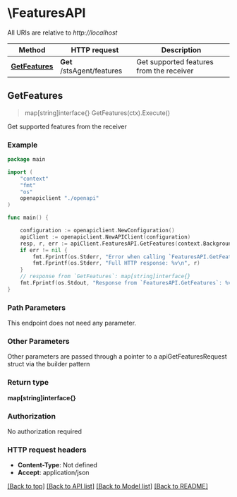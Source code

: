 # \FeaturesAPI

All URIs are relative to *http://localhost*

Method | HTTP request | Description
------------- | ------------- | -------------
[**GetFeatures**](FeaturesAPI.md#GetFeatures) | **Get** /stsAgent/features | Get supported features from the receiver



## GetFeatures

> map[string]interface{} GetFeatures(ctx).Execute()

Get supported features from the receiver



### Example

```go
package main

import (
    "context"
    "fmt"
    "os"
    openapiclient "./openapi"
)

func main() {

    configuration := openapiclient.NewConfiguration()
    apiClient := openapiclient.NewAPIClient(configuration)
    resp, r, err := apiClient.FeaturesAPI.GetFeatures(context.Background()).Execute()
    if err != nil {
        fmt.Fprintf(os.Stderr, "Error when calling `FeaturesAPI.GetFeatures``: %v\n", err)
        fmt.Fprintf(os.Stderr, "Full HTTP response: %v\n", r)
    }
    // response from `GetFeatures`: map[string]interface{}
    fmt.Fprintf(os.Stdout, "Response from `FeaturesAPI.GetFeatures`: %v\n", resp)
}
```

### Path Parameters

This endpoint does not need any parameter.

### Other Parameters

Other parameters are passed through a pointer to a apiGetFeaturesRequest struct via the builder pattern


### Return type

**map[string]interface{}**

### Authorization

No authorization required

### HTTP request headers

- **Content-Type**: Not defined
- **Accept**: application/json

[[Back to top]](#) [[Back to API list]](../README.md#documentation-for-api-endpoints)
[[Back to Model list]](../README.md#documentation-for-models)
[[Back to README]](../README.md)

